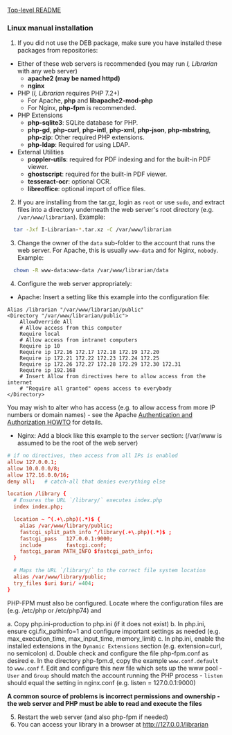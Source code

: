 [Top-level README](README.md)

### Linux manual installation
1. If you did not use the DEB package, make sure you have installed these packages from repositories:
  - Either of these web servers is recommended (you may run *I, Librarian* with any web server)
    * **apache2 (may be named httpd)**
    * **nginx**
  - PHP (*I, Librarian* requires PHP 7.2+)
    * For Apache, **php** and **libapache2-mod-php**
    * For Nginx, **php-fpm** is recommended.
  - PHP Extensions
    * **php-sqlite3**: SQLite database for PHP.
    * **php-gd**, **php-curl**, **php-intl**, **php-xml**, **php-json**, **php-mbstring**, **php-zip**: Other required PHP extensions.
    * **php-ldap**: Required for using LDAP.
  - External Utilities
    * **poppler-utils**: required for PDF indexing and for the built-in PDF viewer.
    * **ghostscript**: required for the built-in PDF viewer.
    * **tesseract-ocr**: optional OCR.
    * **libreoffice**: optional import of office files.

2. If you are installing from the tar.gz, login as `root` or use `sudo`, and extract files
  into a directory underneath the web server's root directory (e.g. `/var/www/librarian`). Example:

```bash
  tar -Jxf I-Librarian-*.tar.xz -C /var/www/librarian
```
3. Change the owner of the `data` sub-folder to the account that runs the web server. For Apache, this is usually `www-data`
and for Nginx, `nobody`. Example:

```bash
  chown -R www-data:www-data /var/www/librarian/data
```

4. Configure the web server appropriately:

 * Apache: Insert a setting like this example into the configuration file:

```apache_conf
Alias /librarian "/var/www/librarian/public"
<Directory "/var/www/librarian/public">
    AllowOverride All
    # Allow access from this computer
    Require local
    # Allow access from intranet computers
    Require ip 10
    Require ip 172.16 172.17 172.18 172.19 172.20
    Require ip 172.21 172.22 172.23 172.24 172.25
    Require ip 172.26 172.27 172.28 172.29 172.30 172.31
    Require ip 192.168
    # Insert Allow from directives here to allow access from the internet
    # "Require all granted" opens access to everybody
</Directory>
```

You may wish to alter who has access (e.g. to allow access from more IP numbers or domain names) - see the Apache [Authentication and Authorization HOWTO](https://httpd.apache.org/docs/2.4/howto/auth.html) for details.

 * Nginx: Add a block like this example to the `server` section:  (/var/www is assumed to be the root of the web server)

```nginx.conf
# if no directives, then access from all IPs is enabled
allow 127.0.0.1;
allow 10.0.0.0/8;
allow 172.16.0.0/16;
deny all;   # catch-all that denies everything else

location /library {
  # Ensures the URL `/library/` executes index.php
  index index.php;

  location ~ ^(.+\.php)(.*)$ {
    alias /var/www/library/public;
    fastcgi_split_path_info ^/library(.+\.php)(.*)$ ;
    fastcgi_pass   127.0.0.1:9000;
    include        fastcgi.conf;
    fastcgi_param PATH_INFO $fastcgi_path_info;
  }

  # Maps the URL `/library/` to the correct file system location
  alias /var/www/library/public;
  try_files $uri $uri/ =404;
}
```

PHP-FPM must also be configured. Locate where the configuration files are (e.g. /etc/php or /etc/php74) and 

  a. Copy php.ini-production to php.ini (if it does not exist)
  b. In php.ini, ensure cgi.fix_pathinfo=1 and configure important settings as needed (e.g. max_execution_time, max_input_time, memory_limit)
  c. In php.ini, enable the installed extensions in the ``Dynamic Extensions`` section (e.g. extension=curl, no semicolon)
  d. Double check and configure the file php-fpm.conf as desired
  e. In the directory php-fpm.d, copy the example `www.conf.default` to `www.conf`
  f. Edit and configure this new file which sets up the www pool
     - `User` and `Group` should match the account running the PHP process
     - `listen` should equal the setting in nginx.conf (e.g. listen = 127.0.0.1:9000)

**A common source of problems is incorrect permissions and ownership - the web server and PHP must be able to read and execute the files**

5. Restart the web server (and also php-fpm if needed)
6. You can access your library in a browser at http://127.0.0.1/librarian

